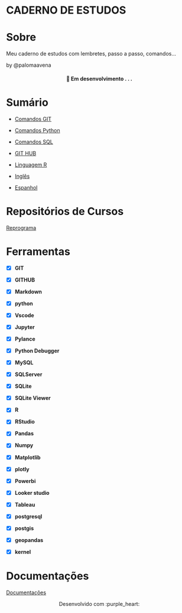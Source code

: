 # CADERNO DE ESTUDOS 

# Sobre 

Meu caderno de estudos com lembretes, passo a passo, comandos...

by @palomaavena

<h4 align="center"> 
	🚧  Em desenvolvimento . . .
</h4>

# Sumário



* [Comandos GIT](https://github.com/palomaavena/palomaavena/blob/main/notebook/comandos_git.md)
* [Comandos Python](https://github.com/palomaavena/palomaavena/blob/main/notebook/comandos_python.md)
* [Comandos SQL](https://github.com/palomaavena/palomaavena/blob/main/notebook/comandos_SQL.md)
* [GIT HUB]()
* [Linguagem R](https://github.com/palomaavena/palomaavena/blob/main/notebook/linguagem_R.md)


* [Inglês](https://github.com/palomaavena/palomaavena/tree/main/caderno/ingles)
* [Espanhol](https://github.com/palomaavena/palomaavena/tree/main/caderno/espanhol)
  

# Repositórios de Cursos

[Reprograma](https://github.com/palomaavena/reprograma)

  
# Ferramentas

- [x] **GIT**
- [x] **GITHUB**
- [x] **Markdown**
- [x] **python**
- [x] **Vscode**
- [x] **Jupyter**
- [x] **Pylance**
- [x] **Python Debugger**
- [x] **MySQL**
- [x] **SQLServer**
- [x] **SQLite**
- [x] **SQLite Viewer**
- [x] **R**
- [x] **RStudio**
- [x] **Pandas**
- [x] **Numpy**
- [x] **Matplotlib**
- [x] **plotly**
- [x] **Powerbi**
- [x] **Looker studio**
- [x] **Tableau**
- [x] **postgresql**
- [x] **postgis**
- [x] **geopandas**
- [x] **kernel**


# Documentações

[Documentações](https://github.com/palomaavena/palomaavena/blob/main/comandos/documenta%C3%A7%C3%B5es.md)




<p align="center">
Desenvolvido com :purple_heart:  
</p>

